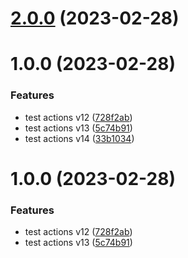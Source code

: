 # [2.0.0](https://github.com/MarcoAguirre/api_nodejs/compare/v1.0.0-stage...v2.0.0-stage) (2023-02-28)

# 1.0.0 (2023-02-28)


### Features

* test actions v12 ([728f2ab](https://github.com/MarcoAguirre/api_nodejs/commit/728f2ab7901e6d49abf2dc4126c440295b9d230b))
* test actions v13 ([5c74b91](https://github.com/MarcoAguirre/api_nodejs/commit/5c74b9150efa185a4f5478d6d74ca666b349e424))
* test actions v14 ([33b1034](https://github.com/MarcoAguirre/api_nodejs/commit/33b1034e8755fd53ba32ef2442324c80e552fad1))

# 1.0.0 (2023-02-28)


### Features

* test actions v12 ([728f2ab](https://github.com/MarcoAguirre/api_nodejs/commit/728f2ab7901e6d49abf2dc4126c440295b9d230b))
* test actions v13 ([5c74b91](https://github.com/MarcoAguirre/api_nodejs/commit/5c74b9150efa185a4f5478d6d74ca666b349e424))
